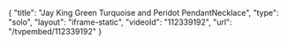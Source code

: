 {
    "title": "Jay King Green Turquoise and Peridot PendantNecklace",
    "type": "solo",
    "layout": "iframe-static",
    "videoId": "112339192",
    "url": "\/tvpembed\/112339192"
}